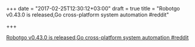 +++
date = "2017-02-25T12:30:12+03:00"
draft = true
title = "Robotgo v0.43.0 is released,Go cross-platform system automation  #reddit"

+++

<p><a href="https://t.co/SgQvNjmGmz">Robotgo v0.43.0 is released,Go cross-platform system automation  #reddit</a></p>
